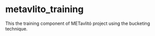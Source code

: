 # metavlito_training
This the training component of METavlitó project using the bucketing technique.
